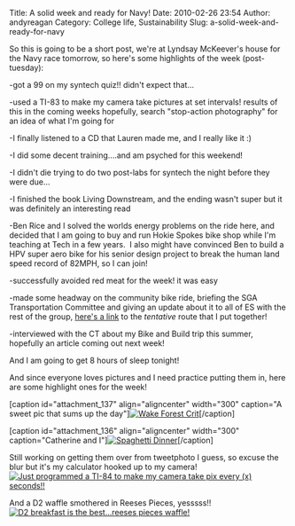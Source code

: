 Title: A solid week and ready for Navy!
Date: 2010-02-26 23:54
Author: andyreagan
Category: College life, Sustainability
Slug: a-solid-week-and-ready-for-navy

So this is going to be a short post, we're at Lyndsay McKeever's house
for the Navy race tomorrow, so here's some highlights of the week
(post-tuesday):

-got a 99 on my syntech quiz!! didn't expect that...

-used a TI-83 to make my camera take pictures at set intervals! results
of this in the coming weeks hopefully, search "stop-action photography"
for an idea of what I'm going for

-I finally listened to a CD that Lauren made me, and I really like it :)

-I did some decent training....and am psyched for this weekend!

-I didn't die trying to do two post-labs for syntech the night before
they were due...

-I finished the book Living Downstream, and the ending wasn't super but
it was definitely an interesting read

-Ben Rice and I solved the worlds energy problems on the ride here, and
decided that I am going to buy and run Hokie Spokes bike shop while I'm
teaching at Tech in a few years.  I also might have convinced Ben to
build a HPV super aero bike for his senior design project to break the
human land speed record of 82MPH, so I can join!

-successfully avoided red meat for the week! it was easy

-made some headway on the community bike ride, briefing the SGA
Transportation Committee and giving an update about it to all of ES with
the rest of the group, [here's a
link](http://www.mapmyride.com/route/us/va/blacksburg/126126641085262875)
to the *tentative* route that I put together!

-interviewed with the CT about my Bike and Build trip this summer,
hopefully an article coming out next week!

And I am going to get 8 hours of sleep tonight!

And since everyone loves pictures and I need practice putting them in,
here are some highlight ones for the week!

[caption id="attachment\_137" align="aligncenter" width="300" caption="A
sweet pic that sums up the
day"][![](http://andyreagan.files.wordpress.com/2010/02/img_4633.jpg?w=300 "Wake Forest Crit")](http://andyreagan.files.wordpress.com/2010/02/img_4633.jpg)[/caption]

[caption id="attachment\_136" align="aligncenter" width="300"
caption="Catherine and
I"][![](http://ecbiz83.inmotionhosting.com/~andyre5/wp-content/uploads/2010/02/img_4669_s.jpg?w=300 "Spaghetti Dinner")](http://ecbiz83.inmotionhosting.com/~andyre5/wp-content/uploads/2010/02/img_4669_s.jpg)[/caption]

Still working on getting them over from tweetphoto I guess, so excuse
the blur but it's my calculator hooked up to my camera!  
[![Just programmed a TI-84 to make my camera take pix every (x)
seconds!!](http://cdn.cloudfiles.mosso.com/c54112/x2_beed5d)](http://tweetphoto.com/12512605 "Just programmed a TI-84 to make my camera take pix every (x) seconds!!")

And a D2 waffle smothered in Reeses Pieces, yesssss!!  
[![D2 breakfast is the best...reeses pieces
waffle!](http://cdn.cloudfiles.mosso.com/c54112/x2_bdf8de)](http://tweetphoto.com/12450014 "D2 breakfast is the best...reeses pieces waffle!                              ")
